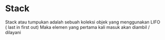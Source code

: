 # Stack
Stack atau tumpukan adalah sebuah koleksi objek yang menggunakan LIFO ( last in first out)
Maka elemen yang pertama kali masuk akan diambil / dilayani
